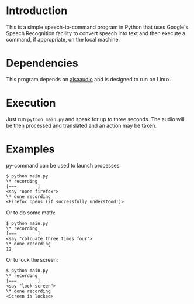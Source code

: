 Introduction
============

This is a simple speech-to-command program in Python that uses Google's Speech
Recognition facility to convert speech into text and then execute a command, if
appropriate, on the local machine.

Dependencies
============

This program depends on [alsaaudio](http://pyalsaaudio.sourceforge.net/pyalsaaudio.html) 
and is designed to run on Linux. 

Execution
=========

Just run ```python main.py``` and speak for up to three seconds. The audio will
be then processed and translated and an action may be taken.

Examples
========

py-command can be used to launch processes:

    $ python main.py
    \* recording
    [===        ]
    <say "open firefox">
    \* done recording
    <Firefox opens (if successfully understood!)>

Or to do some math:

    $ python main.py
    \* recording
    [===        ]
    <say "calcuate three times four">
    \* done recording
    12

Or to lock the screen:

    $ python main.py
    \* recording
    [===        ]
    <say "lock screen">
    \* done recording
    <Screen is locked>
